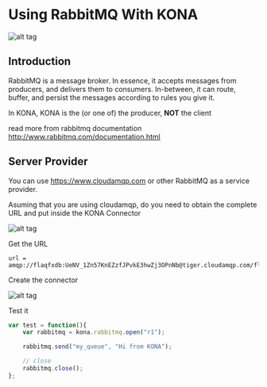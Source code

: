 # Using RabbitMQ With KONA

![alt tag](http://www.rabbitmq.com/img/rabbitmq_logo_strap.png)

## Introduction

RabbitMQ is a message broker. In essence, it accepts messages from producers, and delivers them to consumers. In-between, it can route, buffer, and persist the messages according to rules you give it.

In KONA, KONA is the (or one of) the producer, **NOT** the client

read more from rabbitmq documentation http://www.rabbitmq.com/documentation.html

## Server Provider

You can use https://www.cloudamqp.com or other RabbitMQ as a service provider.

Asuming that you are using cloudamqp, do you need to obtain the complete URL and put inside the KONA Connector

![alt tag](http://i.imgur.com/iYzH0J0.png)

Get the URL

```
url = amqp://flaqfxdb:UeNV_1Zn57KnEZzfJPvkE3hwZj3OPnNb@tiger.cloudamqp.com/flaqfxdb
```

Create the connector

![alt tag](http://i.imgur.com/9zalP75.png)


Test it

```js
var test = function(){
    var rabbitmq = kona.rabbitmq.open("r1");

    rabbitmq.send("my_queue", "Hi from KONA");

    // close
    rabbitmq.close();
};
```



